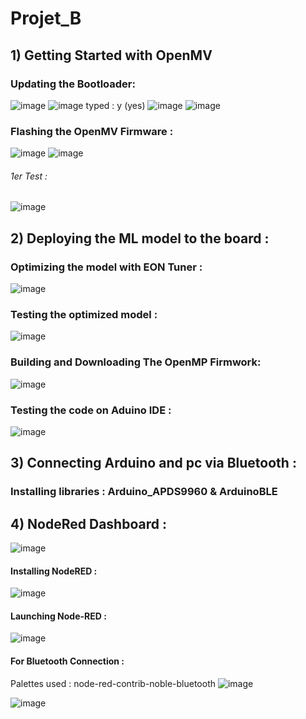 # Projet_B

## 1) Getting Started with OpenMV
### Updating the Bootloader:
![image](https://github.com/TayssirMrad/Projet_B/assets/60198040/97ded7ce-1ed4-4985-ac2d-d3e439d0ff92)
![image](https://github.com/TayssirMrad/Projet_B/assets/60198040/73f0b4a7-b962-4b5d-8bc2-20d356c10a6c)
typed : y (yes)
![image](https://github.com/TayssirMrad/Projet_B/assets/60198040/d1960255-c158-4023-914a-01962233be92)
![image](https://github.com/TayssirMrad/Projet_B/assets/60198040/23159886-7c82-429a-9548-a185dd127f7e)
### Flashing the OpenMV Firmware :
![image](https://github.com/TayssirMrad/Projet_B/assets/60198040/bb977e66-09cb-411a-af59-1274741bcccf)
![image](https://github.com/TayssirMrad/Projet_B/assets/60198040/f91068b7-b339-49ac-a805-43c7f9077aa5)
###### 1er Test :
![image](https://github.com/TayssirMrad/Projet_B/assets/60198040/4b14a360-f72e-4de4-853d-50376a637be9)

## 2) Deploying the ML model to the board :
### Optimizing the model with EON Tuner :
![image](https://github.com/TayssirMrad/Projet_B/assets/60198040/edb56d8f-df36-4275-90b8-db0114ab22b8)
### Testing the optimized model :
![image](https://github.com/TayssirMrad/Projet_B/assets/60198040/922fc86d-01ee-4483-b168-ee28bb04514b)

### Building and Downloading The OpenMP Firmwork:
![image](https://github.com/TayssirMrad/Projet_B/assets/60198040/8e825de7-deff-4bc3-81b3-794c0c2352f3)

### Testing the code on Aduino IDE :
![image](https://github.com/TayssirMrad/Projet_B/assets/60198040/63f48a56-80be-4177-953d-ac66f4a324dc)

## 3) Connecting Arduino and pc via Bluetooth :
### Installing libraries : Arduino_APDS9960 & ArduinoBLE 

## 4) NodeRed Dashboard :
![image](https://github.com/TayssirMrad/Projet_B/assets/60198040/6940c8f5-036e-45ea-a3cb-ed1882906425)

#### Installing NodeRED :
![image](https://github.com/TayssirMrad/Projet_B/assets/60198040/38e7f41e-35d5-46d5-887c-86afb6986410)
#### Launching Node-RED :
![image](https://github.com/TayssirMrad/Projet_B/assets/60198040/b8ca244c-20e1-4127-8f15-d603b3ae1678)

#### For Bluetooth Connection :
Palettes used : node-red-contrib-noble-bluetooth
![image](https://github.com/TayssirMrad/Projet_B/assets/60198040/592b5c10-9525-44d1-b2ec-ffa9f5b33671)

![image](https://github.com/TayssirMrad/Projet_B/assets/60198040/2405c3d5-c994-4bc0-8134-87c79c7e4acf)

